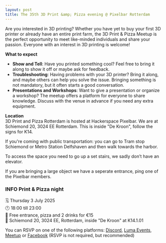 ```yaml
---
layout: post
title: The 35th 3D Print &amp; Pizza evening @ Pixelbar Rotterdam
---
```


Are you interested in 3D printing? Whether you have yet to buy your first 3D printer or already have an entire print farm, the 3D Print & Pizza Meetup is the perfect opportunity to meet like-minded individuals and share your passion. Everyone with an interest in 3D printing is welcome!

**What to expect**
- **Show and Tell**: Have you printed something cool? Feel free to bring it along to show it off or maybe ask for feedback.
- **Troubleshooting**: Having problems with your 3D printer? Bring it along, and maybe others can help you solve the issue. Bringing something is not mandatory, but it often starts a good conversation.
- **Presentations and Workshops**: Want to give a presentation or organize a workshop? The meetup offers a platform for everyone to share knowledge. Discuss with the venue in advance if you need any extra equipment.

**Location**  
3D Print and Pizza Rotterdam is hosted at Hackerspace Pixelbar. We are at Schiemond 20, 3024 EE Rotterdam. This is inside "De Kroon", follow the signs for K14.

If you're coming with public transportation: you can go to Tram stop Schiemond or Metro Station Delfshaven and then walk towards the harbor.

To access the space you need to go up a set stairs, we sadly don’t have an elevator.

If you are bringing a large object we have a seperate entrance, ping one of the Pixelbar members.

### **INFO Print &amp; Pizza night**<br>
🗓 Thursday 3 July 2025<br>
🕛 18:00 till 23:00<br>
💸 Free entrance, pizza and 2 drinks for €15<br>
📍 Schiemond 20, 3024 EE, Rotterdam, inside "De Kroon" at K14.1.01<br> 

You can RSVP on one of the following platforms: [Discord](https://discord.gg/tqTZJYZ2gm?event=1384957938895949886), [Luma Events](https://lu.ma/din791jj), [Meetup](https://www.meetup.com/3d-print-pizza/events/308551357) or [Facebook](https://www.facebook.com/events/2023291468419304) (RSVP is not required, but recommended)
